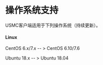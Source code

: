 # 操作系统支持

USMC客户端适用于下列操作系统（持续更新）。

#### Linux

CentOS 6.x/7.x  -- > CentOS 6.10/7.6

Ubuntu 18.x -- > Ubuntu 18.04
